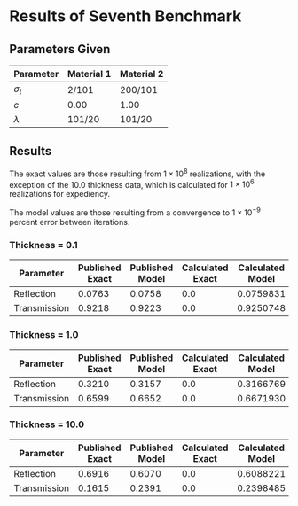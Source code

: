 # Results of Seventh Benchmark

## Parameters Given

Parameter | Material 1 | Material 2
--- | --- | ---
$\sigma_t$ | 2/101 | 200/101
$c$ | 0.00 | 1.00
$\lambda$ | 101/20 | 101/20

## Results

The exact values are those resulting from $1 \times 10^8$ realizations, with the exception of the 10.0 thickness data, which is calculated for $1 \times 10^6$ realizations for expediency.

The model values are those resulting from a convergence to $1 \times 10^{-9}$ percent error between iterations.

### Thickness = 0.1

Parameter | Published Exact | Published Model | Calculated Exact | Calculated Model
--- | --- | --- | --- | ---
Reflection | 0.0763 | 0.0758 | 0.0 | 0.0759831
Transmission | 0.9218 | 0.9223 | 0.0 | 0.9250748

### Thickness = 1.0

Parameter | Published Exact | Published Model | Calculated Exact | Calculated Model
--- | --- | --- | --- | ---
Reflection | 0.3210 | 0.3157 | 0.0 | 0.3166769
Transmission | 0.6599 | 0.6652 | 0.0 | 0.6671930

### Thickness = 10.0

Parameter | Published Exact | Published Model | Calculated Exact | Calculated Model
--- | --- | --- | --- | ---
Reflection | 0.6916 | 0.6070 | 0.0 | 0.6088221
Transmission | 0.1615 | 0.2391 | 0.0 | 0.2398485
